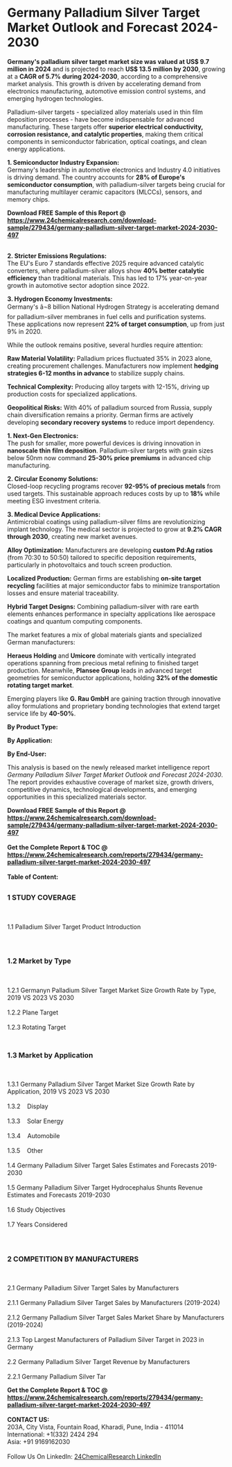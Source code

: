 <h1>Germany Palladium Silver Target Market Outlook and Forecast 2024-2030</h1><p><strong>Germany's palladium silver target market size was valued at US$ 9.7 million in 2024</strong> and is projected to reach <strong>US$ 13.5 million by 2030</strong>, growing at a <strong>CAGR of 5.7% during 2024-2030</strong>, according to a comprehensive market analysis. This growth is driven by accelerating demand from electronics manufacturing, automotive emission control systems, and emerging hydrogen technologies.</p><p>Palladium-silver targets - specialized alloy materials used in thin film deposition processes - have become indispensable for advanced manufacturing. These targets offer <strong>superior electrical conductivity, corrosion resistance, and catalytic properties</strong>, making them critical components in semiconductor fabrication, optical coatings, and clean energy applications.</p><p><strong>1. Semiconductor Industry Expansion:</strong><br>
Germany's leadership in automotive electronics and Industry 4.0 initiatives is driving demand. The country accounts for <strong>28% of Europe's semiconductor consumption</strong>, with palladium-silver targets being crucial for manufacturing multilayer ceramic capacitors (MLCCs), sensors, and memory chips.</p><div><b>Download FREE Sample of this Report @ 
            <a href="https://www.24chemicalresearch.com/download-sample/279434/germany-palladium-silver-target-market-2024-2030-497">
            https://www.24chemicalresearch.com/download-sample/279434/germany-palladium-silver-target-market-2024-2030-497</a></b></div><br><p><strong>2. Stricter Emissions Regulations:</strong><br>
The EU's Euro 7 standards effective 2025 require advanced catalytic converters, where palladium-silver alloys show <strong>40% better catalytic efficiency</strong> than traditional materials. This has led to 17% year-on-year growth in automotive sector adoption since 2022.</p><p><strong>3. Hydrogen Economy Investments:</strong><br>
Germany's â¬8 billion National Hydrogen Strategy is accelerating demand for palladium-silver membranes in fuel cells and purification systems. These applications now represent <strong>22% of target consumption</strong>, up from just 9% in 2020.</p><p>While the outlook remains positive, several hurdles require attention:</p><p><strong>Raw Material Volatility:</strong> Palladium prices fluctuated 35% in 2023 alone, creating procurement challenges. Manufacturers now implement <strong>hedging strategies 6-12 months in advance</strong> to stabilize supply chains.</p><p><strong>Technical Complexity:</strong> Producing alloy targets with 12-15%, driving up production costs for specialized applications.</p><p><strong>Geopolitical Risks:</strong> With 40% of palladium sourced from Russia, supply chain diversification remains a priority. German firms are actively developing <strong>secondary recovery systems</strong> to reduce import dependency.</p><p><strong>1. Next-Gen Electronics:</strong><br>
The push for smaller, more powerful devices is driving innovation in <strong>nanoscale thin film deposition</strong>. Palladium-silver targets with grain sizes below 50nm now command <strong>25-30% price premiums</strong> in advanced chip manufacturing.</p><p><strong>2. Circular Economy Solutions:</strong><br>
Closed-loop recycling programs recover <strong>92-95% of precious metals</strong> from used targets. This sustainable approach reduces costs by up to <strong>18%</strong> while meeting ESG investment criteria.</p><p><strong>3. Medical Device Applications:</strong><br>
Antimicrobial coatings using palladium-silver films are revolutionizing implant technology. The medical sector is projected to grow at <strong>9.2% CAGR through 2030</strong>, creating new market avenues.</p><p><strong>Alloy Optimization:</strong> Manufacturers are developing <strong>custom Pd:Ag ratios</strong> (from 70:30 to 50:50) tailored to specific deposition requirements, particularly in photovoltaics and touch screen production.</p><p><strong>Localized Production:</strong> German firms are establishing <strong>on-site target recycling</strong> facilities at major semiconductor fabs to minimize transportation losses and ensure material traceability.</p><p><strong>Hybrid Target Designs:</strong> Combining palladium-silver with rare earth elements enhances performance in specialty applications like aerospace coatings and quantum computing components.</p><p>The market features a mix of global materials giants and specialized German manufacturers:</p><p><strong>Heraeus Holding</strong> and <strong>Umicore</strong> dominate with vertically integrated operations spanning from precious metal refining to finished target production. Meanwhile, <strong>Plansee Group</strong> leads in advanced target geometries for semiconductor applications, holding <strong>32% of the domestic rotating target market</strong>.</p><p>Emerging players like <strong>G. Rau GmbH</strong> are gaining traction through innovative alloy formulations and proprietary bonding technologies that extend target service life by <strong>40-50%</strong>.</p><p><strong>By Product Type:</strong></p><p><strong>By Application:</strong></p><p><strong>By End-User:</strong></p><p>This analysis is based on the newly released market intelligence report <em>Germany Palladium Silver Target Market Outlook and Forecast 2024-2030</em>. The report provides exhaustive coverage of market size, growth drivers, competitive dynamics, technological developments, and emerging opportunities in this specialized materials sector.</p><div><b>Download FREE Sample of this Report @ 
            <a href="https://www.24chemicalresearch.com/download-sample/279434/germany-palladium-silver-target-market-2024-2030-497">
            https://www.24chemicalresearch.com/download-sample/279434/germany-palladium-silver-target-market-2024-2030-497</a></b></div><br><div><b>Get the Complete Report & TOC @ 
            <a href="https://www.24chemicalresearch.com/reports/279434/germany-palladium-silver-target-market-2024-2030-497">
            https://www.24chemicalresearch.com/reports/279434/germany-palladium-silver-target-market-2024-2030-497</a></b></div><br>
            <b>Table of Content:</b><p><h2><span style="font-size:16px"><strong>1 STUDY COVERAGE</strong></span></h2><br />
<p>1.1 Palladium Silver Target Product Introduction</p><br />
<h2><span style="font-size:16px"><strong>1.2 Market by Type</strong></span></h2><br />
<p>1.2.1 Germanyn Palladium Silver Target Market Size Growth Rate by Type, 2019 VS 2023 VS 2030<br /><br />
1.2.2 Plane Target&nbsp;&nbsp; &nbsp;<br /><br />
1.2.3 Rotating Target<br /><br />
<h2><span style="font-size:16px"><strong>1.3 Market by Application</strong></span></h2><br />
<p>1.3.1 Germany Palladium Silver Target Market Size Growth Rate by Application, 2019 VS 2023 VS 2030<br /><br />
1.3.2&nbsp;&nbsp; &nbsp;Display<br /><br />
1.3.3&nbsp;&nbsp; &nbsp;Solar Energy<br /><br />
1.3.4&nbsp;&nbsp; &nbsp;Automobile<br /><br />
1.3.5&nbsp;&nbsp; &nbsp;Other<br /><br />
1.4 Germany Palladium Silver Target Sales Estimates and Forecasts 2019-2030<br /><br />
1.5 Germany Palladium Silver Target Hydrocephalus Shunts Revenue Estimates and Forecasts 2019-2030<br /><br />
1.6 Study Objectives<br /><br />
1.7 Years Considered</p><br />
<h2><span style="font-size:16px"><strong>2 COMPETITION BY MANUFACTURERS</strong></span></h2><br />
<p>2.1 Germany Palladium Silver Target Sales by Manufacturers<br /><br />
2.1.1 Germany Palladium Silver Target Sales by Manufacturers (2019-2024)<br /><br />
2.1.2 Germany Palladium Silver Target Sales Market Share by Manufacturers (2019-2024)<br /><br />
2.1.3 Top Largest Manufacturers of Palladium Silver Target in 2023 in Germany<br /><br />
2.2 Germany Palladium Silver Target Revenue by Manufacturers<br /><br />
2.2.1 Germany Palladium Silver Tar</p><div><b>Get the Complete Report & TOC @ 
            <a href="https://www.24chemicalresearch.com/reports/279434/germany-palladium-silver-target-market-2024-2030-497">
            https://www.24chemicalresearch.com/reports/279434/germany-palladium-silver-target-market-2024-2030-497</a></b></div><br><b>CONTACT US:</b><br>
            203A, City Vista, Fountain Road, Kharadi, Pune, India - 411014<br>
            International: +1(332) 2424 294<br>
            Asia: +91 9169162030 <br><br>
            Follow Us On LinkedIn: <a href="https://www.linkedin.com/company/24chemicalresearch/">24ChemicalResearch LinkedIn</a>